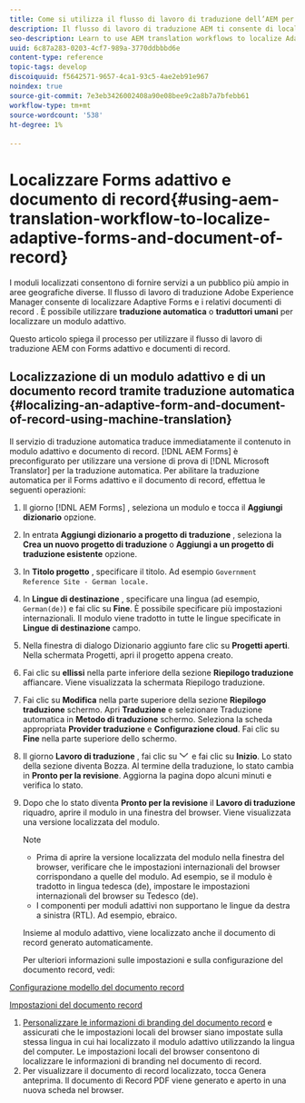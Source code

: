 ```yaml
---
title: Come si utilizza il flusso di lavoro di traduzione dell’AEM per localizzare il Forms adattivo e il documento di record?
description: Il flusso di lavoro di traduzione AEM ti consente di localizzare Forms adattivo e i relativi documenti di record utilizzando una traduzione automatica o umana.
seo-description: Learn to use AEM translation workflows to localize Adaptive Forms and Document of Record.
uuid: 6c87a283-0203-4cf7-989a-3770ddbbbd6e
content-type: reference
topic-tags: develop
discoiquuid: f5642571-9657-4ca1-93c5-4ae2eb91e967
noindex: true
source-git-commit: 7e3eb3426002408a90e08bee9c2a8b7a7bfebb61
workflow-type: tm+mt
source-wordcount: '538'
ht-degree: 1%

---
```



# Localizzare Forms adattivo e documento di record{#using-aem-translation-workflow-to-localize-adaptive-forms-and-document-of-record}

I moduli localizzati consentono di fornire servizi a un pubblico più ampio in aree geografiche diverse. Il flusso di lavoro di traduzione Adobe Experience Manager consente di localizzare Adaptive Forms e i relativi documenti di record . È possibile utilizzare **traduzione automatica** o **traduttori umani** per localizzare un modulo adattivo.

Questo articolo spiega il processo per utilizzare il flusso di lavoro di traduzione AEM con Forms adattivo e documenti di record.

## Localizzazione di un modulo adattivo e di un documento record tramite traduzione automatica {#localizing-an-adaptive-form-and-document-of-record-using-machine-translation}

Il servizio di traduzione automatica traduce immediatamente il contenuto in modulo adattivo e documento di record. [!DNL AEM Forms] è preconfigurato per utilizzare una versione di prova di [!DNL Microsoft Translator] per la traduzione automatica. Per abilitare la traduzione automatica per il Forms adattivo e il documento di record, effettua le seguenti operazioni:

1. Il giorno [!DNL AEM Forms] , seleziona un modulo e tocca il **Aggiungi dizionario** opzione.
1. In entrata **Aggiungi dizionario a progetto di traduzione** , seleziona la **Crea un nuovo progetto di traduzione** o **Aggiungi a un progetto di traduzione esistente** opzione.
1. In **Titolo progetto** , specificare il titolo. Ad esempio `Government Reference Site - German locale.`
1. In **Lingue di destinazione** , specificare una lingua (ad esempio, `German(de)`) e fai clic su **Fine**. È possibile specificare più impostazioni internazionali. Il modulo viene tradotto in tutte le lingue specificate in **Lingue di destinazione** campo.
1. Nella finestra di dialogo Dizionario aggiunto fare clic su **Progetti aperti**. Nella schermata Progetti, apri il progetto appena creato.
1. Fai clic su **ellissi** nella parte inferiore della sezione **Riepilogo traduzione** affiancare. Viene visualizzata la schermata Riepilogo traduzione.
1. Fai clic su **Modifica** nella parte superiore della sezione **Riepilogo traduzione** schermo. Apri **Traduzione** e selezionare Traduzione automatica in **Metodo di traduzione** schermo. Seleziona la scheda appropriata **Provider traduzione** e **Configurazione cloud**. Fai clic su **Fine** nella parte superiore dello schermo.
1. Il giorno **Lavoro di traduzione** , fai clic su ![aem62forms_downarrow](assets/aem62forms_downarrow.png) e fai clic su **Inizio**. Lo stato della sezione diventa Bozza. Al termine della traduzione, lo stato cambia in **Pronto per la revisione**. Aggiorna la pagina dopo alcuni minuti e verifica lo stato.
1. Dopo che lo stato diventa **Pronto per la revisione** il **Lavoro di traduzione** riquadro, aprire il modulo in una finestra del browser. Viene visualizzata una versione localizzata del modulo.

   >[!NOTE]
   >
   >* Prima di aprire la versione localizzata del modulo nella finestra del browser, verificare che le impostazioni internazionali del browser corrispondano a quelle del modulo. Ad esempio, se il modulo è tradotto in lingua tedesca (de), impostare le impostazioni internazionali del browser su Tedesco (de).
   >* I componenti per moduli adattivi non supportano le lingue da destra a sinistra (RTL). Ad esempio, ebraico.

   Insieme al modulo adattivo, viene localizzato anche il documento di record generato automaticamente.

   Per ulteriori informazioni sulle impostazioni e sulla configurazione del documento record, vedi:

[Configurazione modello del documento record](generate-document-of-record-for-non-xfa-based-adaptive-forms.md#p-document-of-record-template-configuration-p)

[Impostazioni del documento record](generate-document-of-record-for-non-xfa-based-adaptive-forms.md#p-document-of-record-settings-p)

1. [Personalizzare le informazioni di branding del documento record](generate-document-of-record-for-non-xfa-based-adaptive-forms.md) e assicurati che le impostazioni locali del browser siano impostate sulla stessa lingua in cui hai localizzato il modulo adattivo utilizzando la lingua del computer. Le impostazioni locali del browser consentono di localizzare le informazioni di branding nel documento di record.
1. Per visualizzare il documento di record localizzato, tocca Genera anteprima. Il documento di Record PDF viene generato e aperto in una nuova scheda nel browser.

<!-- ## Localizing an Adaptive Form and its Document of Record using Human Translation {#localizing-an-adaptive-form-and-its-document-of-record-using-human-translation}

In Human translation the content is sent to a translation provider and translated by professional translators. When complete, the translated content is returned and imported into AEM. When your translation provider is integrated with AEM, content is automatically sent between AEM and the translation provider.

For translation, a dictionary containing files in XLIFF format is shared with the professional translators. The dictionary includes a separate XLIFF file for each locale. Each XLIFF file contains text that is displayed to the end users and placeholders for the corresponding localized text.

Perform the following steps to localize a form and its Document of Record using Human Translators:

1. [Connect AEM with your translation service provider](/help/sites-administering/tc-tic.md) and [create translation integration framework configurations](/help/sites-administering/tc-tic.md).

1. [Associate the pages of your language master](/help/sites-administering/tc-tic.md) with the translation service and framework configurations.

1. [Identify the type of content](/help/sites-administering/tc-rules.md) to translate.

1. [Prepare the content for translation](/help/sites-administering/tc-prep.md) by authoring the language master and creating the root pages of language copies.

1. [Create translation projects](/help/sites-administering/tc-manage.md) to gather the content to translate and to prepare the translation process.

1. Use the translation projects to [manage the content translation process](/help/sites-administering/tc-manage.md).

>[!NOTE]
>
>* Adaptive Form components do not support right to left (RTL) languages. For example, Hebrew.
> -->


